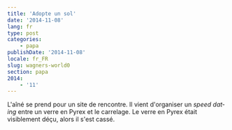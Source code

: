 ```yaml
---
title: 'Adopte un sol'
date: '2014-11-08'
lang: fr
type: post
categories:
    - papa
publishDate: '2014-11-08'
locale: fr_FR
slug: wagners-world0
section: papa
2014:
    - '11'
---
```


L'aîné se prend pour un site de rencontre. Il vient d'organiser un <em lang="en">speed dating</em> entre un verre en Pyrex et le carrelage. Le verre en Pyrex était visiblement déçu, alors il s'est cassé.
